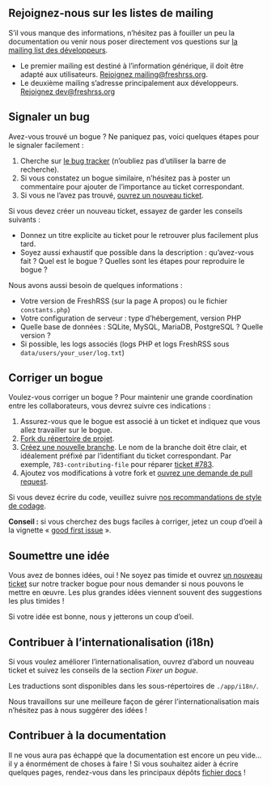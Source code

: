 ## Rejoignez-nous sur les listes de mailing

S’il vous manque des informations, n’hésitez pas à fouiller un peu la
documentation ou venir nous poser directement vos questions sur [la mailing
list des développeurs](https://freshrss.org/mailman/listinfo/dev).

* Le premier mailing est destiné à l’information générique, il doit être adapté aux utilisateurs.
	[Rejoignez mailing@freshrss.org](https://freshrss.org/mailman/listinfo/mailing).
* Le deuxième mailing s’adresse principalement aux développeurs.
	[Rejoignez dev@freshrss.org](https://freshrss.org/mailman/listinfo/dev)

## Signaler un bug

Avez-vous trouvé un bogue ? Ne paniquez pas, voici quelques étapes pour le
signaler facilement :

1. Cherche sur [le bug tracker](https://github.com/FreshRSS/FreshRSS/issues)
	(n’oubliez pas d’utiliser la barre de recherche).
2. Si vous constatez un bogue similaire, n’hésitez pas à poster un
	commentaire pour ajouter de l’importance au ticket correspondant.
3. Si vous ne l’avez pas trouvé,
	[ouvrez un nouveau ticket](https://github.com/FreshRSS/FreshRSS/issues/new).

Si vous devez créer un nouveau ticket, essayez de garder les conseils
suivants :

* Donnez un titre explicite au ticket pour le retrouver plus facilement plus tard.
* Soyez aussi exhaustif que possible dans la description : qu’avez-vous fait ?
	Quel est le bogue ? Quelles sont les étapes pour reproduire le bogue ?

Nous avons aussi besoin de quelques informations :

* Votre version de FreshRSS (sur la page A propos) ou le fichier `constants.php`)
* Votre configuration de serveur : type d’hébergement, version PHP
* Quelle base de données : SQLite, MySQL, MariaDB, PostgreSQL ? Quelle version ?
* Si possible, les logs associés (logs PHP et logs FreshRSS sous `data/users/your_user/log.txt`)

## Corriger un bogue

Voulez-vous corriger un bogue ? Pour maintenir une grande coordination entre
les collaborateurs, vous devrez suivre ces indications :

1. Assurez-vous que le bogue est associé à un ticket et indiquez que vous allez travailler sur le bogue.
2. [Fork du répertoire de projet](https://help.github.com/articles/fork-a-repo/).
3. [Créez une nouvelle branche](https://help.github.com/articles/creating-and-deleting-branches-within-your-repository/).
	Le nom de la branche doit être clair, et idéalement préfixé par l’identifiant du ticket correspondant.
	Par exemple, `783-contributing-file` pour réparer
	[ticket	#783](https://github.com/FreshRSS/FreshRSS/issues/783).
4. Ajoutez vos modifications à votre fork et
	[ouvrez une demande de pull request](https://help.github.com/articles/using-pull-requests/).

Si vous devez écrire du code, veuillez suivre [nos recommandations de style
de codage](developers/01_First_steps.md).

**Conseil :** si vous cherchez des bugs faciles à corriger, jetez un coup d’oeil à la vignette « [good first issue](https://github.com/FreshRSS/FreshRSS/issues?q=is%3Aopen+is%3Aissue+label%3A%22good+first+issue%22) ».

## Soumettre une idée

Vous avez de bonnes idées, oui ! Ne soyez pas timide et ouvrez [un nouveau
ticket](https://github.com/FreshRSS/FreshRSS/issues/new) sur notre tracker
bogue pour nous demander si nous pouvons le mettre en œuvre. Les plus
grandes idées viennent souvent des suggestions les plus timides !

Si votre idée est bonne, nous y jetterons un coup d’oeil.

## Contribuer à l’internationalisation (i18n)

Si vous voulez améliorer l’internationalisation, ouvrez d’abord un nouveau
ticket et suivez les conseils de la section *Fixer un bogue*.

Les traductions sont disponibles dans les sous-répertoires de `./app/i18n/`.

Nous travaillons sur une meilleure façon de gérer l’internationalisation
mais n’hésitez pas à nous suggérer des idées !

## Contribuer à la documentation

Il ne vous aura pas échappé que la documentation est encore un peu vide… il
y a énormément de choses à faire ! Si vous souhaitez aider à écrire quelques
pages, rendez-vous dans les principaux dépôts [fichier docs](https://github.com/FreshRSS/FreshRSS/tree/edge/docs) !
